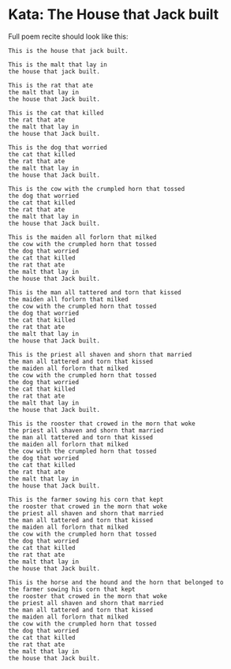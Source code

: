 # Kata: The House that Jack built

Full poem recite should look like this:

    This is the house that jack built.
     
    This is the malt that lay in
    the house that jack built.
     
    This is the rat that ate
    the malt that lay in
    the house that Jack built.
     
    This is the cat that killed
    the rat that ate
    the malt that lay in
    the house that Jack built.
     
    This is the dog that worried
    the cat that killed
    the rat that ate
    the malt that lay in
    the house that Jack built.
     
    This is the cow with the crumpled horn that tossed
    the dog that worried
    the cat that killed
    the rat that ate
    the malt that lay in
    the house that Jack built.
     
    This is the maiden all forlorn that milked
    the cow with the crumpled horn that tossed
    the dog that worried
    the cat that killed
    the rat that ate
    the malt that lay in
    the house that Jack built.
     
    This is the man all tattered and torn that kissed
    the maiden all forlorn that milked
    the cow with the crumpled horn that tossed
    the dog that worried
    the cat that killed
    the rat that ate
    the malt that lay in
    the house that Jack built.
     
    This is the priest all shaven and shorn that married
    the man all tattered and torn that kissed
    the maiden all forlorn that milked
    the cow with the crumpled horn that tossed
    the dog that worried
    the cat that killed
    the rat that ate
    the malt that lay in
    the house that Jack built.
     
    This is the rooster that crowed in the morn that woke
    the priest all shaven and shorn that married
    the man all tattered and torn that kissed
    the maiden all forlorn that milked
    the cow with the crumpled horn that tossed
    the dog that worried
    the cat that killed
    the rat that ate
    the malt that lay in
    the house that Jack built.
     
    This is the farmer sowing his corn that kept
    the rooster that crowed in the morn that woke
    the priest all shaven and shorn that married
    the man all tattered and torn that kissed
    the maiden all forlorn that milked
    the cow with the crumpled horn that tossed
    the dog that worried
    the cat that killed
    the rat that ate
    the malt that lay in
    the house that Jack built.
     
    This is the horse and the hound and the horn that belonged to
    the farmer sowing his corn that kept
    the rooster that crowed in the morn that woke
    the priest all shaven and shorn that married
    the man all tattered and torn that kissed
    the maiden all forlorn that milked
    the cow with the crumpled horn that tossed
    the dog that worried
    the cat that killed
    the rat that ate
    the malt that lay in
    the house that Jack built.



